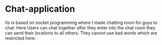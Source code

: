 # Chat-application
Its is based on socket programming where I made chatting room for guys to chat.
Here Users can chat together after they enter into the chat room they can send their locations to all others.
They cannot use bad words which are restricted here.
